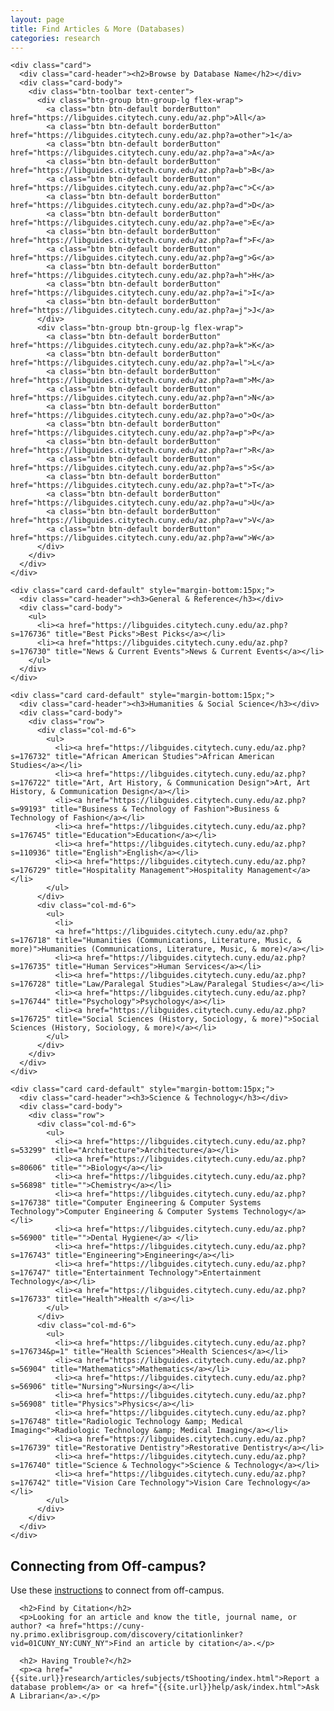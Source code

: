 ```yaml
---
layout: page
title: Find Articles & More (Databases)
categories: research
---
```

<div class="row">
  <div class="col-sm-12 col-md-9 col-lg-9">

    <div class="card">
      <div class="card-header"><h2>Browse by Database Name</h2></div>
      <div class="card-body">
        <div class="btn-toolbar text-center">
          <div class="btn-group btn-group-lg flex-wrap">
            <a class="btn btn-default borderButton" href="https://libguides.citytech.cuny.edu/az.php">All</a> 
            <a class="btn btn-default borderButton" href="https://libguides.citytech.cuny.edu/az.php?a=other">1</a> 
            <a class="btn btn-default borderButton" href="https://libguides.citytech.cuny.edu/az.php?a=a">A</a> 
            <a class="btn btn-default borderButton" href="https://libguides.citytech.cuny.edu/az.php?a=b">B</a> 
            <a class="btn btn-default borderButton" href="https://libguides.citytech.cuny.edu/az.php?a=c">C</a> 
            <a class="btn btn-default borderButton" href="https://libguides.citytech.cuny.edu/az.php?a=d">D</a> 
            <a class="btn btn-default borderButton" href="https://libguides.citytech.cuny.edu/az.php?a=e">E</a> 
            <a class="btn btn-default borderButton" href="https://libguides.citytech.cuny.edu/az.php?a=f">F</a>
            <a class="btn btn-default borderButton" href="https://libguides.citytech.cuny.edu/az.php?a=g">G</a> 
            <a class="btn btn-default borderButton" href="https://libguides.citytech.cuny.edu/az.php?a=h">H</a> 
            <a class="btn btn-default borderButton" href="https://libguides.citytech.cuny.edu/az.php?a=i">I</a> 
            <a class="btn btn-default borderButton" href="https://libguides.citytech.cuny.edu/az.php?a=j">J</a>
          </div>
          <div class="btn-group btn-group-lg flex-wrap">
            <a class="btn btn-default borderButton" href="https://libguides.citytech.cuny.edu/az.php?a=k">K</a> 
            <a class="btn btn-default borderButton" href="https://libguides.citytech.cuny.edu/az.php?a=l">L</a> 
            <a class="btn btn-default borderButton" href="https://libguides.citytech.cuny.edu/az.php?a=m">M</a>
            <a class="btn btn-default borderButton" href="https://libguides.citytech.cuny.edu/az.php?a=n">N</a> 
            <a class="btn btn-default borderButton" href="https://libguides.citytech.cuny.edu/az.php?a=o">O</a> 
            <a class="btn btn-default borderButton" href="https://libguides.citytech.cuny.edu/az.php?a=p">P</a> 
            <a class="btn btn-default borderButton" href="https://libguides.citytech.cuny.edu/az.php?a=r">R</a> 
            <a class="btn btn-default borderButton" href="https://libguides.citytech.cuny.edu/az.php?a=s">S</a> 
            <a class="btn btn-default borderButton" href="https://libguides.citytech.cuny.edu/az.php?a=t">T</a> 
            <a class="btn btn-default borderButton" href="https://libguides.citytech.cuny.edu/az.php?a=u">U</a> 
            <a class="btn btn-default borderButton" href="https://libguides.citytech.cuny.edu/az.php?a=v">V</a>
            <a class="btn btn-default borderButton" href="https://libguides.citytech.cuny.edu/az.php?a=w">W</a>
          </div>
        </div>
      </div>
    </div>

    <div class="card card-default" style="margin-bottom:15px;">
      <div class="card-header"><h3>General & Reference</h3></div>
      <div class="card-body">
        <ul>
          <li><a href="https://libguides.citytech.cuny.edu/az.php?s=176736" title="Best Picks">Best Picks</a></li>
          <li><a href="https://libguides.citytech.cuny.edu/az.php?s=176730" title="News & Current Events">News & Current Events</a></li>
        </ul>
      </div>
    </div>

    <div class="card card-default" style="margin-bottom:15px;">
      <div class="card-header"><h3>Humanities & Social Science</h3></div>
      <div class="card-body">
        <div class="row">
          <div class="col-md-6">
            <ul>
              <li><a href="https://libguides.citytech.cuny.edu/az.php?s=176732" title="African American Studies">African American Studies</a></li>
              <li><a href="https://libguides.citytech.cuny.edu/az.php?s=176722" title="Art, Art History, & Communication Design">Art, Art History, & Communication Design</a></li>
              <li><a href="https://libguides.citytech.cuny.edu/az.php?s=99193" title="Business & Technology of Fashion">Business & Technology of Fashion</a></li>
              <li><a href="https://libguides.citytech.cuny.edu/az.php?s=176745" title="Education">Education</a></li>
              <li><a href="https://libguides.citytech.cuny.edu/az.php?s=110936" title="English">English</a></li>
              <li><a href="https://libguides.citytech.cuny.edu/az.php?s=176729" title="Hospitality Management">Hospitality Management</a></li>
            </ul>
          </div>
          <div class="col-md-6">
            <ul>
              <li>
              <a href="https://libguides.citytech.cuny.edu/az.php?s=176718" title="Humanities (Communications, Literature, Music, & more)">Humanities (Communications, Literature, Music, & more)</a></li>
              <li><a href="https://libguides.citytech.cuny.edu/az.php?s=176735" title="Human Services">Human Services</a></li>
              <li><a href="https://libguides.citytech.cuny.edu/az.php?s=176728" title="Law/Paralegal Studies">Law/Paralegal Studies</a></li>
              <li><a href="https://libguides.citytech.cuny.edu/az.php?s=176744" title="Psychology">Psychology</a></li>
              <li><a href="https://libguides.citytech.cuny.edu/az.php?s=176725" title="Social Sciences (History, Sociology, & more)">Social Sciences (History, Sociology, & more)</a></li>
            </ul>
          </div>
        </div>
      </div>
    </div>

    <div class="card card-default" style="margin-bottom:15px;">
      <div class="card-header"><h3>Science & Technology</h3></div>
      <div class="card-body">
        <div class="row">
          <div class="col-md-6">
            <ul>
              <li><a href="https://libguides.citytech.cuny.edu/az.php?s=53299" title="Architecture">Architecture</a></li>
              <li><a href="https://libguides.citytech.cuny.edu/az.php?s=80606" title="">Biology</a></li>
              <li><a href="https://libguides.citytech.cuny.edu/az.php?s=56898" title="">Chemistry</a></li>
              <li><a href="https://libguides.citytech.cuny.edu/az.php?s=176738" title="Computer Engineering & Computer Systems Technology">Computer Engineering & Computer Systems Technology</a></li>
              <li><a href="https://libguides.citytech.cuny.edu/az.php?s=56900" title="">Dental Hygiene</a> </li>
              <li><a href="https://libguides.citytech.cuny.edu/az.php?s=176743" title="Engineering">Engineering</a></li>
              <li><a href="https://libguides.citytech.cuny.edu/az.php?s=176747" title="Entertainment Technology">Entertainment Technology</a></li>
              <li><a href="https://libguides.citytech.cuny.edu/az.php?s=176733" title="Health">Health </a></li>
            </ul>
          </div>
          <div class="col-md-6">
            <ul>
              <li><a href="https://libguides.citytech.cuny.edu/az.php?s=176734&p=1" title="Health Sciences">Health Sciences</a></li>
              <li><a href="https://libguides.citytech.cuny.edu/az.php?s=56904" title="Mathematics">Mathematics</a></li>
              <li><a href="https://libguides.citytech.cuny.edu/az.php?s=56906" title="Nursing">Nursing</a></li>
              <li><a href="https://libguides.citytech.cuny.edu/az.php?s=56908" title="Physics">Physics</a></li>
              <li><a href="https://libguides.citytech.cuny.edu/az.php?s=176748" title="Radiologic Technology &amp; Medical Imaging<">Radiologic Technology &amp; Medical Imaging</a></li>
              <li><a href="https://libguides.citytech.cuny.edu/az.php?s=176739" title="Restorative Dentistry">Restorative Dentistry</a></li>
              <li><a href="https://libguides.citytech.cuny.edu/az.php?s=176740" title="Science & Technology<">Science & Technology</a></li>
              <li><a href="https://libguides.citytech.cuny.edu/az.php?s=176742" title="Vision Care Technology">Vision Care Technology</a></li>
            </ul>
          </div>
        </div>
      </div>
    </div>
  </div>

  <div class="col-sm-12 col-md-3 col-lg-3">
      <h2>Connecting from Off-campus?</h2>
      <p>Use these <a href="https://citytech-cuny.libanswers.com/how/faq/378451">instructions</a> to connect from off-campus.</p>

      <h2>Find by Citation</h2>
      <p>Looking for an article and know the title, journal name, or author? <a href="https://cuny-ny.primo.exlibrisgroup.com/discovery/citationlinker?vid=01CUNY_NY:CUNY_NY">Find an article by citation</a>.</p>
        
      <h2> Having Trouble?</h2>
      <p><a href="{{site.url}}research/articles/subjects/tShooting/index.html">Report a database problem</a> or <a href="{{site.url}}help/ask/index.html">Ask A Librarian</a>.</p>
</div>
</div>

